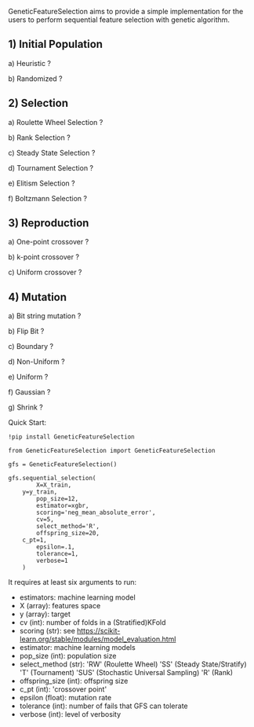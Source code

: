 GeneticFeatureSelection aims to provide a simple implementation for the users to perform sequential feature selection with genetic algorithm.

## 1) Initial Population 
   a) Heuristic ?
   
   b) Randomized ?
    
## 2) Selection
   a) Roulette Wheel Selection ?
   
   b) Rank Selection ?
   
   c) Steady State Selection ?
   
   d) Tournament Selection ?
   
   e) Elitism Selection ?
   
   f) Boltzmann Selection ?
   

## 3) Reproduction
   a) One-point crossover ?
   
   b) k-point crossover ?
   
   c) Uniform crossover ?
   

## 4) Mutation
   a) Bit string mutation ?
   
   b) Flip Bit ?
   
   c) Boundary ?
   
   d) Non-Uniform ?
   
   e) Uniform ?
   
   f) Gaussian ?
   
   g) Shrink ?
   


Quick Start:

	!pip install GeneticFeatureSelection
	
	from GeneticFeatureSelection import GeneticFeatureSelection
	
	gfs = GeneticFeatureSelection()

	gfs.sequential_selection(
    		X=X_train, 
   		y=y_train, 
    		pop_size=12, 
    		estimator=xgbr, 
    		scoring='neg_mean_absolute_error', 
    		cv=5, 
    		select_method='R', 
    		offspring_size=20, 
   		c_pt=1, 
    		epsilon=.1, 
    		tolerance=1, 
    		verbose=1
		)

It requires at least six arguments to run:

- estimators: machine learning model
- X (array): features space
- y (array): target
- cv (int): number of folds in a (Stratified)KFold
- scoring (str): see https://scikit-learn.org/stable/modules/model_evaluation.html
- estimator: machine learning models
- pop_size (int): population size
- select_method (str): 'RW' (Roulette Wheel)
		        'SS' (Steady State/Stratify)
		        'T' (Tournament)
		        'SUS' (Stochastic Universal Sampling)
		        'R' (Rank)
- offspring_size (int): offspring size
- c_pt (int): 'crossover point'
- epsilon (float): mutation rate
- tolerance (int): number of fails that GFS can tolerate
- verbose (int): level of verbosity
    